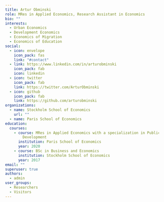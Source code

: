 ```yaml
---
title: Artur Obminski
role: MRes in Applied Economics, Research Assistant in Economics
bio: ""
interests:
  - Urban Economics
  - Development Economics
  - Economics of Migration
  - Economics of Education
social:
  - icon: envelope
    icon_pack: fas
    link: "#contact"
  - link: https://www.linkedin.com/in/arturobminski
    icon_pack: fab
    icon: linkedin
  - icon: twitter
    icon_pack: fab
    link: https://twitter.com/ArturObminski
  - icon: github
    icon_pack: fab
    link: https://github.com/arturobminski
organizations:
  - name: Stockholm School of Economics
    url: ""
  - name: Paris School of Economics
education:
  courses:
    - course: MRes in Applied Economics with a specialization in Public Policy and
        Development
      institution: Paris School of Economics
      year: 2020
    - course: BSc in Business and Economics
      institution: Stockholm School of Economics
      year: 2017
email: ""
superuser: true
authors:
  - admin
user_groups:
  - Researchers
  - Visitors
---
```

